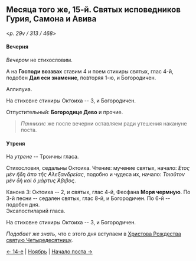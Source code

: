 
## Месяца того же, 15-й. Святых исповедников Гурия, Самона и Авива

<*p. 29v / 313 / 468*>

#### Вечерня

*Вечером* не стихословим. 

А на **Господи воззвах** ставим 4 и поем стихиры святых, глас 4-й, 
подобен **Дал еси знамение**, повторяя 1-ю, и Богородичен. 

Аллилуиа. 

На стиховне стихиры Октоиха -- 3, и Богородичен.

Отпустительный: **Богородице Дево** и прочие. 

> *Паннихиc* же после вечерни оставляем ради утешения накануне поста. 

#### Утреня

На *утрене* -- Троичны гласа. 

Стихословия, седальны Октоиха. 
Чтение: мучение святых, начало: *̓́Ετος μὲν ἤδη ἀπο τῆς ̓Αλεξανδρείας*, подобно и чудеса их, 
начало: *Τοιοῦτον μὲν δὴ καὶ ὁ μάρτυς ̓́Αβιβος*.  

Канона 3: Октоиха -- 2, и святых, глас 4-й, Феофана **Моря чермную**.
По 3-й песни -- седален святых, глас 8-й, и Богородичен. 
По 6-й -- подобен дня.  
Эксапостиларий гласа. 

На стиховне стихиры Октоиха -- 3, и Богородичен.

*Подобает же знать*, что с этого дня вступаем в [Христова Рождества святую Четыредесятницу](11_15_X_EUR.ru.md). 

[← 14-е](11_14_EUR.ru.md) | [Ноябрь](README.md#15-й) | [Начало поста →](11_15_X_EUR.ru.md)
